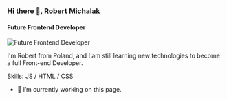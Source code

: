 ### Hi there 👋, Robert Michalak
#### Future Frontend Developer
![Future Frontend Developer](https://arturssmirnovs.github.io/github-profile-readme-generator/images/banner.png)

I'm Robert from Poland, and I am still learning new technologies to become a full Front-end Developer.

Skills: JS / HTML / CSS

- 🔭 I’m currently working on this page. 








